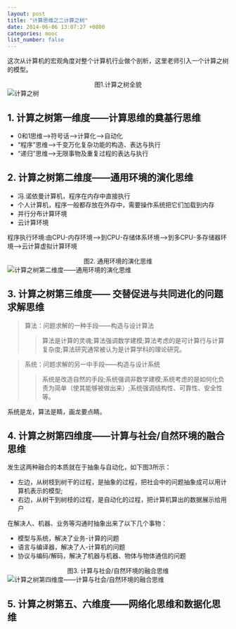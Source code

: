 ```yaml
---
layout: post
title: "计算思维之二计算之树"
date: 2014-06-06 13:07:27 +0800
categories: mooc
list_number: false
---
```


这次从计算机的宏观角度对整个计算机行业做个剖析，这里老师引入一个计算之树的模型。
<!--more-->
<center>图1.计算之树全貌</center>
<img src="http://img03.taobaocdn.com/imgextra/i3/581166664/TB2x7JuapXXXXXUXpXXXXXXXXXX_!!581166664.png" alt=" 计算之树"/>

## 1. 计算之树第一维度——计算思维的奠基行思维

- 0和1思维—>符号话—>计算化—>自动化
- “程序”思维—>千变万化复杂功能的构造、表达与执行
- “递归”思维—>无限事物及重复过程的表达与执行

## 2. 计算之树第二维度——通用环境的演化思维
- 冯.诺依曼计算机，程序在内存中直接执行
- 个人计算机，程序一般都存放在外存中，需要操作系统把它们加载到内存
- 并行分布计算环境
- 云计算环境

程序执行环境:由CPU-内存环境—>到CPU-存储体系环境—>到多CPU-多存储器环境—>云计算虚拟计算环境

<center>图2. 通用环境的演化思维</center>
<img src="http://img02.taobaocdn.com/imgextra/i2/581166664/TB2zBXwapXXXXXQXpXXXXXXXXXX_!!581166664.png" alt="计算之树第二维度——通用环境的演化思维"/>

## 3. 计算之树第三维度—— 交替促进与共同进化的问题求解思维

> 算法：问题求解的一种手段——构造与设计算法<br>
>> 算法是计算的灵魂;算法强调数学建模;算法考虑的是可计算行与计算复杂度;算法研究通常被认为是计算学科的理论研究。

> 系统：问题求解的另一中手段——构造与设计系统<br>
>> 系统是改造自然的手段;系统强调非数学建模;系统考虑的是如何化负责为简单（使其能够被做出来）;系统强调结构性、可靠性、安全性等。

系统是龙，算法是睛，画龙要点睛。

## 4. 计算之树第四维度——计算与社会/自然环境的融合思维

发生这两种融合的本质就在于抽象与自动化，如下图3所示：

- 左边，从树枝到树干的过程，是抽象的过程，把社会中的问题抽象成可以用计算机表示的模型;
- 右边，从树干到树枝的过程，是自动化的过程，把计算机算出的数据展示给用户

在解决人、机器、业务等沟通时抽象出来了以下几个事物：

- 模型与系统，解决了业务-计算的问题
- 语言与编译器，解决了人-计算机的问题
- 协议与编码/解码，解决了机器与机器、物体与物体通信的问题

<center>图3. 计算与社会/自然环境的融合思维</center>
<img src="http://img01.taobaocdn.com/imgextra/i1/581166664/TB2pNBzapXXXXbzXXXXXXXXXXXX_!!581166664.png" alt="计算之树第四维度——计算与社会/自然环境的融合思维"/>

## 5. 计算之树第五、六维度——网络化思维和数据化思维

